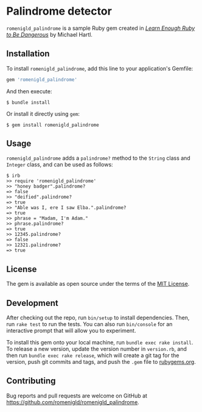 # Palindrome detector

`romenigld_palindrome` is a sample Ruby gem created in [*Learn Enough Ruby to Be Dangerous*](https://www.learnenough.com/ruby-tutorial) by Michael Hartl.

## Installation

To install `romenigld_palindrome`, add this line to your application's Gemfile:

```ruby
gem 'romenigld_palindrome'
```

And then execute:

    $ bundle install

Or install it directly using `gem`:

    $ gem install romenigld_palindrome

## Usage

`romenigld_palindrome` adds a `palindrome?` method to the `String` class and `Integer` class, and can be used as follows:

```
$ irb
>> require 'romenigld_palindrome'
>> "honey badger".palindrome?
=> false
>> "deified".palindrome?
=> true
>> "Able was I, ere I saw Elba.".palindrome?
=> true
>> phrase = "Madam, I'm Adam."
>> phrase.palindrome?
=> true
>> 12345.palindrome?
=> false
>> 12321.palindrome?
=> true
```

## License

The gem is available as open source under the terms of the [MIT License](https://opensource.org/licenses/MIT).

## Development

After checking out the repo, run `bin/setup` to install dependencies. Then, run `rake test` to run the tests. You can also run `bin/console` for an interactive prompt that will allow you to experiment.

To install this gem onto your local machine, run `bundle exec rake install`. To release a new version, update the version number in `version.rb`, and then run `bundle exec rake release`, which will create a git tag for the version, push git commits and tags, and push the `.gem` file to [rubygems.org](https://rubygems.org).

## Contributing

Bug reports and pull requests are welcome on GitHub at https://github.com/romenigld/romenigld_palindrome.
